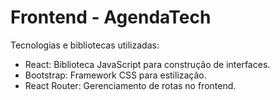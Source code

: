 # Frontend - AgendaTech

Tecnologias e bibliotecas utilizadas:
- React: Biblioteca JavaScript para construção de interfaces.
- Bootstrap: Framework CSS para estilização.
- React Router: Gerenciamento de rotas no frontend.
